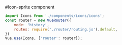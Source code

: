 #Icon-sprite component

```javascript
import Icons from './components/icons/icons';
const router = new VueRouter({
    mode: 'history',
    routes: require('./router/routing.js').default,
})
Vue.use(Icons, {'router': router});
```
